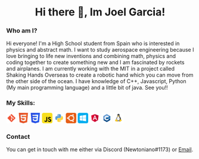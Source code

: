 <h1 align="center"> Hi there 👋, Im Joel Garcia! </h1>

### Who am I?
Hi everyone! I'm a High School student from Spain who is interested in physics and abstract math. I want to study aerospace engineering because I love bringing to life new inventions and combining math, physics and coding together to create something new and I am fascinated by rockets and airplanes. I am currently working with the MIT in a project called Shaking Hands Overseas to create a robotic hand which you can move from the other side of the ocean. I have knowledge of C++, Javascript, Python (My main programming language) and a little bit of java. See you!!

### My Skills:
<p align="left">
    <img height="28" width="28" src="https://raw.githubusercontent.com/edent/SuperTinyIcons/master/images/svg/git.svg" />
    <img height="28" width="28" src="https://raw.githubusercontent.com/edent/SuperTinyIcons/master/images/svg/html5.svg" />
    <img height="28" width="28" src="https://raw.githubusercontent.com/edent/SuperTinyIcons/master/images/svg/css3.svg" />
    <img height="28" width="28" src="https://raw.githubusercontent.com/edent/SuperTinyIcons/master/images/svg/javascript.svg" />
    <img height="28" width="28" src="https://raw.githubusercontent.com/edent/SuperTinyIcons/master/images/svg/python.svg" />
    <img height="28" width="28" src="https://raw.githubusercontent.com/edent/SuperTinyIcons/master/images/svg/ubuntu.svg" />
    <img height="28" width="28" src="https://raw.githubusercontent.com/edent/SuperTinyIcons/master/images/svg/windows.svg" />
    <img height="28" width="28" src="https://raw.githubusercontent.com/edent/SuperTinyIcons/327222cbc79748bb5ab29aa33671e3de35837ec7/images/svg/angular.svg"/>
    <img height="28" width="28" src="https://raw.githubusercontent.com/edent/SuperTinyIcons/327222cbc79748bb5ab29aa33671e3de35837ec7/images/svg/cplusplus.svg"/>
    <img height="28" width="28" src="https://raw.githubusercontent.com/edent/SuperTinyIcons/327222cbc79748bb5ab29aa33671e3de35837ec7/images/svg/linux.svg"/>
</p>


### Contact

You can get in touch with me either via Discord (Newtoniano#1173) or <a href = "mailto: joel.garcia1202@hotmail.com">Email</a>.<br>
